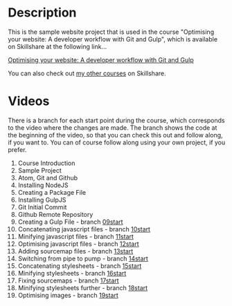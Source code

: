 Description
===========

This is the sample website project that is used in the course "Optimising your website: A developer workflow with Git and Gulp", which is available on Skillshare at the following link...

[Optimising your website: A developer workflow with Git and Gulp](https://www.skillshare.com/classes/Optimising-your-website-A-development-workflow-with-Git-and-Gulp/1578429632/)

You can also check out [my other courses](https://www.skillshare.com/user/riklewis) on Skillshare.

Videos
======

There is a branch for each start point during the course, which corresponds to the video where the changes are made.  The branch shows the code at the beginning of the video, so that you can check this out and follow along, if you want to.  You can of course follow along using your own project, if you prefer.

1. Course Introduction
2. Sample Project
3. Atom, Git and Github
4. Installing NodeJS
5. Creating a Package File
6. Installing GulpJS
7. Git Initial Commit
8. Github Remote Repository
9. Creating a Gulp File - branch [09start](https://github.com/riklewis/optimisation-course/tree/09start)
10. Concatenating javascript files - branch [10start](https://github.com/riklewis/optimisation-course/tree/10start)
11. Minifying javascript files - branch [11start](https://github.com/riklewis/optimisation-course/tree/11start)
12. Optimising javascript files - branch [12start](https://github.com/riklewis/optimisation-course/tree/12start)
13. Adding sourcemap files - branch [13start](https://github.com/riklewis/optimisation-course/tree/13start)
14. Switching from pipe to pump - branch [14start](https://github.com/riklewis/optimisation-course/tree/14start)
15. Concatenating stylesheets - branch [15start](https://github.com/riklewis/optimisation-course/tree/15start)
16. Minifying stylesheets - branch [16start](https://github.com/riklewis/optimisation-course/tree/16start)
17. Fixing sourcemaps - branch [17start](https://github.com/riklewis/optimisation-course/tree/17start)
18. Minifying stylesheets further - branch [18start](https://github.com/riklewis/optimisation-course/tree/18start)
19. Optimising images - branch [19start](https://github.com/riklewis/optimisation-course/tree/19start)
